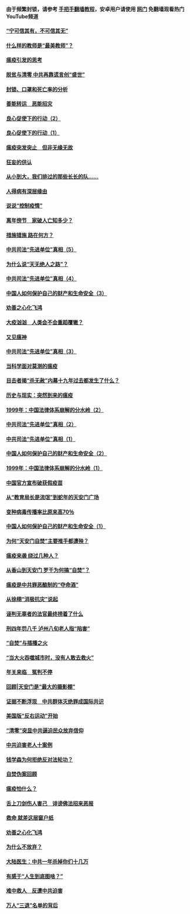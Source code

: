 #### 由于频繁封锁，请参考 [手把手翻墙教程](https://github.com/gfw-breaker/guides/wiki/)，安卓用户请使用 [网门](https://github.com/gfw-breaker/nogfw/blob/master/dl.md?t=03111600) 免翻墙观看热门YouTube频道 

#### [“宁可信其有，不可信其无”](../pages/19/421691.md?t=03111600) 

#### [什么样的教师是“最美教师”？](../pages/19/421755.md?t=03111600) 

#### [瘟疫引发的思考](../pages/19/421594.md?t=03111600) 

#### [脱贫与清零 中共再靠谎言创“盛世”](../pages/19/421590.md?t=03111600) 

#### [封锁、口罩和死亡率的分析](../pages/19/421495.md?t=03111600) 

#### [善能转运　恶能招灾](../pages/19/421334.md?t=03111600) 

#### [良心促使下的行动（2）](../pages/19/421361.md?t=03111600) 

#### [良心促使下的行动（1）](../pages/19/421302.md?t=03111600) 

#### [瘟疫突发突止　但非无缘无故](../pages/19/421281.md?t=03111600) 

#### [狂妄的供认](../pages/19/421199.md?t=03111600) 

#### [从小到大，我们排过的那些长长的队……](../pages/19/421243.md?t=03111600) 

#### [人得病有深层缘由](../pages/19/420864.md?t=03111600) 

#### [说说“控制疫情”](../pages/19/420831.md?t=03111600) 

#### [离年傍节　家破人亡知多少？](../pages/19/420563.md?t=03111600) 

#### [措施错施  路在何方？](../pages/19/420076.md?t=03111600) 

#### [中共司法“先进单位”真相（5）](../pages/19/419453.md?t=03111600) 

#### [为什么说“天无绝人之路”？](../pages/19/419618.md?t=03111600) 

#### [中共司法“先进单位”真相（4）](../pages/19/419452.md?t=03111600) 

#### [中国人如何保护自己的财产和生命安全（3）](../pages/19/419405.md?t=03111600) 

#### [劝善之心化飞鸿](../pages/19/418758.md?t=03111600) 

#### [大疫汹汹　人类会不会重蹈覆辙？](../pages/19/419691.md?t=03111600) 

#### [又见瘟神](../pages/19/419225.md?t=03111600) 

#### [中共司法“先进单位”真相（3）](../pages/19/419451.md?t=03111600) 

#### [当科学面对莫测的瘟疫](../pages/19/419625.md?t=03111600) 

#### [目击者揭“杀无赦”内幕十九年过去都发生了什么？](../pages/19/419617.md?t=03111600) 

#### [历史与现实：突然到来的瘟疫](../pages/19/419619.md?t=03111600) 

#### [1999年：中国法律体系崩解的分水岭（2）](../pages/19/419455.md?t=03111600) 

#### [中共司法“先进单位”真相（2）](../pages/19/419450.md?t=03111600) 

#### [中共司法“先进单位”真相（1）](../pages/19/419449.md?t=03111600) 

#### [中国人如何保护自己的财产和生命安全（2）](../pages/19/419404.md?t=03111600) 

#### [1999年：中国法律体系崩解的分水岭（1）](../pages/19/419454.md?t=03111600) 

#### [中国官方宣布破获假疫苗](../pages/19/419504.md?t=03111600) 

#### [从“教育局长是流氓”到蛇年的天安门广场](../pages/19/419470.md?t=03111600) 

#### [变种病毒传播率比原来高70％](../pages/19/419456.md?t=03111600) 

#### [中国人如何保护自己的财产和生命安全（1）](../pages/19/419403.md?t=03111600) 

#### [为何“天安门自焚”主要推手都遭殃？](../pages/19/419348.md?t=03111600) 

#### [瘟疫来袭 绕过几种人？](../pages/19/419349.md?t=03111600) 

#### [从香山到天安门 罗干为何搞“自焚”？](../pages/19/419270.md?t=03111600) 

#### [瘟疫是中共罪恶酿制的“夺命酒”](../pages/19/419223.md?t=03111600) 

#### [从徐栩“消极抗灾”说起](../pages/19/419224.md?t=03111600) 

#### [诬判无辜者的法官最终捞着了什么](../pages/19/419268.md?t=03111600) 

#### [刑四年罚八千 泸州八旬老人指“陷害”](../pages/19/419232.md?t=03111600) 

#### [“自焚”与插播之火](../pages/19/419226.md?t=03111600) 

#### [“当大火吞噬城市时，没有人敢去救火”](../pages/19/419077.md?t=03111600) 

#### [年关来临　冤判不停](../pages/19/419093.md?t=03111600) 

#### [回顾|天安门是“最大的摄影棚”](../pages/19/380866.md?t=03111600) 

#### [证据不断浮现　中共群体灭绝罪成国际共识](../pages/19/419031.md?t=03111600) 

#### [美国版“反右运动”开始](../pages/19/419030.md?t=03111600) 

#### [“清零”突显中共逼迫民众放弃信仰](../pages/19/418995.md?t=03111600) 

#### [中共迫害老人十案例](../pages/19/418831.md?t=03111600) 

#### [钱学森为何拒绝反对法轮功？](../pages/19/418905.md?t=03111600) 

#### [自焚伪案回顾](../pages/19/418799.md?t=03111600) 

#### [瘟疫怕什么？](../pages/19/418800.md?t=03111600) 

#### [舌上刀剑伤人害己　诽谤佛法招来恶报](../pages/19/418731.md?t=03111600) 

#### [救命 就差这层窗户纸](../pages/19/418706.md?t=03111600) 

#### [劝善之心化飞鸿](../pages/19/416766.md?t=03111600) 

#### [为什么不放弃？](../pages/19/418691.md?t=03111600) 

#### [大陆医生：中共一年杀掉你们十几万](../pages/19/418670.md?t=03111600) 

#### [有感于“人生到底图啥？”](../pages/19/418624.md?t=03111600) 

#### [难中救人　反遭中共迫害](../pages/19/418414.md?t=03111600) 

#### [万人“三退”名单的背后](../pages/19/418505.md?t=03111600) 

